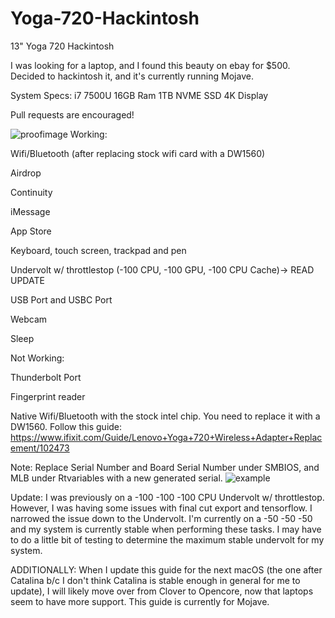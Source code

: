 # Yoga-720-Hackintosh
13" Yoga 720 Hackintosh

I was looking for a laptop, and I found this beauty on ebay for $500. Decided to hackintosh it, and it's currently running Mojave. 

System Specs:
i7 7500U
16GB Ram
1TB NVME SSD
4K Display

Pull requests are encouraged!

![proofimage](https://cdn.discordapp.com/attachments/694281749198274590/694568013352927312/unknown.png)
Working:

Wifi/Bluetooth (after replacing stock wifi card with a DW1560)

Airdrop

Continuity

iMessage

App Store

Keyboard, touch screen, trackpad and pen

Undervolt w/ throttlestop (-100 CPU, -100 GPU, -100 CPU Cache)-> READ UPDATE

USB Port and USBC Port

Webcam

Sleep

Not Working:

Thunderbolt Port

Fingerprint reader

Native Wifi/Bluetooth with the stock intel chip. You need to replace it with a DW1560. Follow this guide: 
https://www.ifixit.com/Guide/Lenovo+Yoga+720+Wireless+Adapter+Replacement/102473


Note: Replace Serial Number and Board Serial Number under SMBIOS, and MLB under Rtvariables with a new generated serial. 
![example](https://cdn.discordapp.com/attachments/694281749198274590/694564651144314960/unknown.png)


Update: I was previously on a -100 -100 -100 CPU Undervolt w/ throttlestop. However, I was having some issues with final cut export and tensorflow. I narrowed the issue down to the Undervolt. I'm currently on a -50 -50 -50 and my system is currently stable when performing these tasks. I may have to do a little bit of testing to determine the maximum stable undervolt for my system.

ADDITIONALLY: When I update this guide for the next macOS (the one after Catalina b/c I don't think Catalina is stable enough in general for me to update), I will likely move over from Clover to Opencore, now that laptops seem to have more support. This guide is currently for Mojave.
